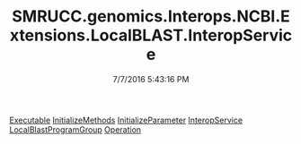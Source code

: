﻿---
title: SMRUCC.genomics.Interops.NCBI.Extensions.LocalBLAST.InteropService
date: 7/7/2016 5:43:16 PM
---

[Executable](T-SMRUCC.genomics.Interops.NCBI.Extensions.LocalBLAST.InteropService.Executable.html)
[InitializeMethods](T-SMRUCC.genomics.Interops.NCBI.Extensions.LocalBLAST.InteropService.InitializeMethods.html)
[InitializeParameter](T-SMRUCC.genomics.Interops.NCBI.Extensions.LocalBLAST.InteropService.InitializeParameter.html)
[InteropService](T-SMRUCC.genomics.Interops.NCBI.Extensions.LocalBLAST.InteropService.InteropService.html)
[LocalBlastProgramGroup](T-SMRUCC.genomics.Interops.NCBI.Extensions.LocalBLAST.InteropService.LocalBlastProgramGroup.html)
[Operation](T-SMRUCC.genomics.Interops.NCBI.Extensions.LocalBLAST.InteropService.Operation.html)
